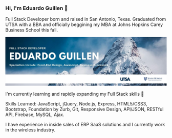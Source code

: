 ### Hi, I'm Eduardo Guillen 👋

Full Stack Developer born and raised in San Antonio, Texas. Graduated from UTSA with a BBA and officially beggining my MBA at Johns Hopkins Carey Business School this fall. 

![Banner](/assets/Eguillen2305.jpg)

I'm currently learning and rapidly expanding my Full Stack skills 🚀

Skills Learned: JavaScript, jQuery, Node.js, Express, HTML5/CSS3, Bootstrap, Foundation by Zurb, Git, Responsive Design, API/JSON, RESTful API, Firebase, MySQL, Ajax.

I have experience in inside sales of ERP SaaS solutions and I currently work in the wireless industry. 

